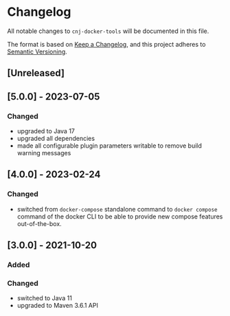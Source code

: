 # Changelog
All notable changes to `cnj-docker-tools` will be documented in this file.

The format is based on [Keep a Changelog](https://keepachangelog.com/en/1.0.0/),
and this project adheres to [Semantic Versioning](https://semver.org/spec/v2.0.0.html).

## [Unreleased]

## [5.0.0] - 2023-07-05
### Changed
- upgraded to Java 17
- upgraded all dependencies
- made all configurable plugin parameters writable to remove build warning messages

## [4.0.0] - 2023-02-24
### Changed
- switched from `docker-compose` standalone command to `docker compose` command of the docker CLI to be able to provide new compose features out-of-the-box. 

## [3.0.0] - 2021-10-20
### Added
### Changed
- switched to Java 11
- upgraded to Maven 3.6.1 API
